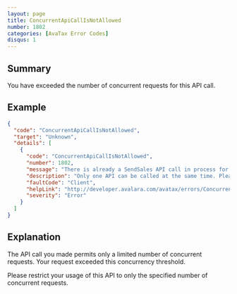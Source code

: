 ```yaml
---
layout: page
title: ConcurrentApiCallIsNotAllowed
number: 1802
categories: [AvaTax Error Codes]
disqus: 1
---
```


## Summary

You have exceeded the number of concurrent requests for this API call.

## Example

```json
{
  "code": "ConcurrentApiCallIsNotAllowed",
  "target": "Unknown",
  "details": [
    {
      "code": "ConcurrentApiCallIsNotAllowed",
      "number": 1802,
      "message": "There is already a SendSales API call in process for -0---1- on -2-. ",
      "description": "Only one API can be called at the same time. Please wait for the first to finish before calling the API again.",
      "faultCode": "Client",
      "helpLink": "http://developer.avalara.com/avatax/errors/ConcurrentApiCallIsNotAllowed",
      "severity": "Error"
    }
  ]
}
```

## Explanation

The API call you made permits only a limited number of concurrent requests.  Your request exceeded this concurrency threshold.

Please restrict your usage of this API to only the specified number of concurrent requests.